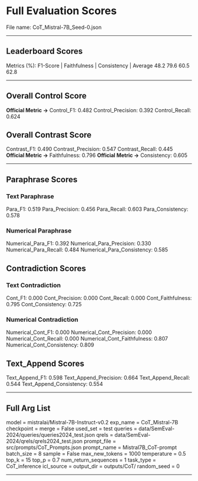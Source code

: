 # Full Evaluation Scores

File name: CoT_Mistral-7B_Seed-0.json


---

## Leaderboard Scores

Metrics (%): F1-Score | Faithfulness | Consistency | Average
                48.2        79.6          60.5        62.8

---

## Overall Control Score

**Official Metric ->** Control_F1: 0.482
Control_Precision: 0.392
Control_Recall: 0.624

## Overall Contrast Score

Contrast_F1: 0.490
Contrast_Precision: 0.547
Contrast_Recall: 0.445
**Official Metric ->** Faithfulness: 0.796
**Official Metric ->** Consistency: 0.605

---


## Paraphrase Scores


### Text Paraphrase

Para_F1: 0.519
Para_Precision: 0.456
Para_Recall: 0.603
Para_Consistency: 0.578


### Numerical Paraphrase

Numerical_Para_F1: 0.392
Numerical_Para_Precision: 0.330
Numerical_Para_Recall: 0.484
Numerical_Para_Consistency: 0.585


## Contradiction Scores


### Text Contradiction

Cont_F1: 0.000
Cont_Precision: 0.000
Cont_Recall: 0.000
Cont_Faithfulness: 0.795
Cont_Consistency: 0.725


### Numerical Contradiction

Numerical_Cont_F1: 0.000
Numerical_Cont_Precision: 0.000
Numerical_Cont_Recall: 0.000
Numerical_Cont_Faithfulness: 0.807
Numerical_Cont_Consistency: 0.809


## Text_Append Scores

Text_Append_F1: 0.598
Text_Append_Precision: 0.664
Text_Append_Recall: 0.544
Text_Append_Consistency: 0.554

---

## Full Arg List

model = mistralai/Mistral-7B-Instruct-v0.2
exp_name = CoT_Mistral-7B
checkpoint = 
merge = False
used_set = test
queries = data/SemEval-2024/queries/queries2024_test.json
qrels = data/SemEval-2024/qrels/qrels2024_test.json
prompt_file = src/prompts/CoT_Prompts.json
prompt_name = Mistral7B_CoT-prompt
batch_size = 8
sample = False
max_new_tokens = 1000
temperature = 0.5
top_k = 15
top_p = 0.7
num_return_sequences = 1
task_type = CoT_inference
icl_source = 
output_dir = outputs/CoT/
random_seed = 0

---

